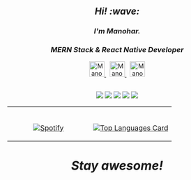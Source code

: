 
<h2 align='center'> <i>Hi! :wave:</i></h2>
<h3 align='center'><i>I'm Manohar.
</i></h3>
<h3 align='center'><i>
MERN Stack & React Native Developer
</i>
  </h3>

<div align='center' >
<div align='center' >

<a href="https://twitter.com/manoharglm">
  <img  alt="Manohar's Twitter | Twitter" width="35px" src="https://img.icons8.com/color/48/000000/twitter.png" />
</a>
&nbsp;
<a href="https://www.linkedin.com/in/manoharglm/">
  <img alt="Manohar's LinkdeIN" width="35px" src="https://img.icons8.com/fluency/48/000000/linkedin.png" />
</a>
&nbsp;
<a href="https://www.hackerrank.com/manoharglm">
  <img alt="Manohar's hackerrank" width="35px" src="https://upload.wikimedia.org/wikipedia/commons/thumb/6/65/HackerRank_logo.png/120px-HackerRank_logo.png" />
</a>
</div>

<br />

![](https://img.shields.io/badge/Code-Node.js-informational?style=flat&logo=Node.js&logoColor=white&color=2bbc8a)
![](https://img.shields.io/badge/Code-React-informational?style=flat&logo=React&logoColor=white&color=2bbc8a)
![](https://img.shields.io/badge/OS-Mac-informational?style=flat&logo=apple&logoColor=white&color=2bbc8a)
![](https://img.shields.io/badge/Editor-VScode-informational?style=flat&logo=visual-studio-code&logoColor=white&color=2bbc8a)
![](https://img.shields.io/badge/Shell-Bash-informational?style=flat&logo=gnu-bash&logoColor=white&color=2bbc8a)


<table width="100%"> 
  <tr>
  <td width="50%" align='center'>
      
&nbsp; <br> [![Spotify](https://thecodeabides.vercel.app/api/spotify)](https://open.spotify.com/user/64xalnvo3z5g21vuu53yyoy32)


  </td>
  <td width="50%" align='center'>

&nbsp; <br> [![Top Languages Card](https://github-readme-stats.vercel.app/api/top-langs/?username=manoharglm&layout=compact&theme=dark)](https://github.com/anuraghazra/github-readme-stats)

  </td>
  </table>


</div>

<h1 align='center'><i>Stay awesome!</i></h1>

